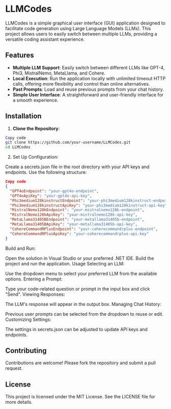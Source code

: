 # LLMCodes
LLMCodes is a simple graphical user interface (GUI) application designed to facilitate code generation using Large Language Models (LLMs). This project allows users to easily switch between multiple LLMs, providing a versatile coding assistant experience.

## Features

- **Multiple LLM Support**: Easily switch between different LLMs like GPT-4, Phi3, MistralNemo, MetaLlama, and Cohere.
- **Local Execution**: Run the application locally with unlimited timeout HTTP calls, offering more flexibility and control than online alternatives.
- **Past Prompts**: Load and reuse previous prompts from your chat history.
- **Simple User Interface**: A straightforward and user-friendly interface for a smooth experience.

## Installation

1. **Clone the Repository**:

```sh
Copy code
git clone https://github.com/your-username/LLMCodes.git
cd LLMCodes
```

2. Set Up Configuration:

Create a secrets.json file in the root directory with your API keys and endpoints. Use the following structure:
```json
Copy code
{
  "GPT4oEndpoint": "your-gpt4o-endpoint",
  "GPT4oApiKey": "your-gpt4o-api-key",
  "Phi3medium128kinstructEndpoint": "your-phi3medium128kinstruct-endpoint",
  "Phi3medium128kinstructApiKey": "your-phi3medium128kinstruct-api-key",
  "MistralNemo128kEndpoint": "your-mistralnemo128k-endpoint",
  "MistralNemo128kApiKey": "your-mistralnemo128k-api-key",
  "MetaLlama31405BEndpoint": "your-metallama31405b-endpoint",
  "MetaLlama31405BApiKey": "your-metallama31405b-api-key",
  "CohereCommandRPlusEndpoint": "your-coherecommandrplus-endpoint",
  "CohereCommandRPlusApiKey": "your-coherecommandrplus-api-key"
}
```
Build and Run:

Open the solution in Visual Studio or your preferred .NET IDE.
Build the project and run the application.
Usage
Selecting an LLM:

Use the dropdown menu to select your preferred LLM from the available options.
Entering a Prompt:

Type your code-related question or prompt in the input box and click "Send".
Viewing Responses:

The LLM's response will appear in the output box.
Managing Chat History:

Previous user prompts can be selected from the dropdown to reuse or edit.
Customizing Settings:

The settings in secrets.json can be adjusted to update API keys and endpoints.

## Contributing
Contributions are welcome! Please fork the repository and submit a pull request.

## License
This project is licensed under the MIT License. See the LICENSE file for more details.